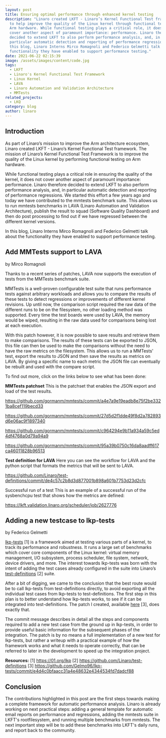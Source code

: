 ```yaml
---
layout: post
title: Ensuring optimal performance through enhanced kernel testing
description: "Linaro created LKFT - Linaro’s Kernel Functional Test framework -
  to help improve the quality of the Linux kernel through functional testing on
  Arm hardware. While functional testing plays a critical role, it does not
  cover another aspect of paramount importance: performance. Linaro therefore
  decided to extend LKFT to also perform performance analysis, and, in
  particular automatic detection and reporting of performance regressions. In
  this blog, Linaro Interns Mirco Romagnoli and Federico Gelmetti talk about the
  functionality they have enabled to support performance testing."
date: 2021-06-22 02:15:39
image: /assets/images/content/code.jpg
tags:
  - LKFT
  - Linaro's Kernel Functional Test Framework
  - Linux Kernel
  - LAVA
  - Linaro Automation and Validation Architecture
  - MMTests
related_projects:
  - LKQ
category: blog
author: linaro
---
```

## Introduction

As part of Linaro’s mission to improve the Arm architecture ecosystem, Linaro created LKFT - Linaro’s Kernel Functional Test framework. The mission of Linaro’s Kernel Functional Test Framework is to improve the quality of the Linux kernel by performing functional testing on Arm hardware. 

While functional testing plays a critical role in ensuring the quality of the kernel, it does not cover another aspect of paramount importance: performance. Linaro therefore decided to extend LKFT to also perform performance analysis, and, in particular automatic detection and reporting of performance regressions. We started this effort a few years ago and today we have contributed to the mmtests benchmark suite. This allows us to run mmtests benchmarks in LAVA (Linaro Automation and Validation Architecture), publish the result to squad (Software Quality Dashboard) and then do post processing to find out if we have regressed between the different kernel versions.

In this blog, Linaro Interns Mirco Romagnoli and Federico Gelmetti talk about the functionality they have enabled to support performance testing. 

## Add MMTests support to LAVA

by Mirco Romagnoli 

Thanks to a recent series of patches, LAVA now supports the execution of tests from the MMTests benchmark suite.

MMTests is a well-proven configurable test suite that runs performance tests against arbitrary workloads and allows you to compare the results of these tests to detect regressions or improvements of different kernel revisions. Up until now, the comparison script required the raw data of the different runs to be on the filesystem, no other loading method was supported. Every time the test boards were used by LAVA, the memory would be wiped, resulting in the raw data used for comparisons being lost at each execution. 

With this patch however, it is now possible to save results and retrieve them to make comparisons. The results of these tests can be exported to JSON, this file can then be used to make the comparisons without the need to have the raw metrics on the filesystem. This allows us to run a MMTests' test, export the results to JSON and then save the results as metrics on LAVA. By giving a specific name to each metric the JSON file can eventually be rebuilt and used with the compare script.

To find out more, click on the links below to see what has been done: 

**MMTests patchset**
This is the patchset that enables the JSON export and load of the test results.

<https://github.com/gormanm/mmtests/commit/a4e7a9e19eadb8e75f2be3321ba8cef119becd33>

<https://github.com/gormanm/mmtests/commit/27d5d2f1dde49f8d2a782893d6e06ac9f1897340>

<https://github.com/gormanm/mmtests/commit/c964294e9b11a934a59c5ed4df4768a0d79a94a9>

<https://github.com/gormanm/mmtests/commit/95a39b0750c16da8aadff617ca46011828b96513>

**[](https://github.com/gormanm/mmtests/commit/95a39b0750c16da8aadff617ca46011828b96513)Test definition for LAVA**
Here you can see the workflow for LAVA and the python script that formats the metrics that will be sent to LAVA.

<https://github.com/Linaro/test-definitions/commit/de4c57c2b8d3d877001b898a601b7753d23d2cfc>

[](https://github.com/Linaro/test-definitions/commit/de4c57c2b8d3d877001b898a601b7753d23d2cfc)Successful run of a test
This is an example of a successful run of the sysbenchcpu test that shows how the metrics are defined: 

<https://lkft.validation.linaro.org/scheduler/job/2627776>

## [](https://lkft.validation.linaro.org/scheduler/job/2627776)Adding a new testcase to lkp-tests

by Federico Gelmetti

[lkp-tests](https://01.org/lkp) \[1] is a framework aimed at testing various parts of a kernel, to track its performance and robustness.
It runs a large set of benchmarks which cover core components of the Linux kernel: virtual memory management, I/O subsystem, process scheduler, file system, network, device drivers, and more. The interest towards lkp-tests was born with the intent of adding the test cases already configured in the suite into Linaro’s [test-definitions](https://github.com/Linaro/test-definitions) \[2] suite.

After a bit of digging, we came to the conclusion that the best route would be to call lkp-tests from test-definitions directly, to avoid exporting all the individual test cases from lkp-tests to test-definitions.
The first step in this plan is to better understand how lkp-tests works, to see if it can be integrated into test-definitions. The patch I created, available [here](https://github.com/Gelmo96/lkp-tests/commit/e4d4c0bfaacc31a4e48632e4344534fd7dadcf88) \[3], does exactly that.

The commit message describes in detail all the steps and components required to add a new test case from the ground up in lkp-tests, in order to provide useful basic information for the subsequent phases of the integration.
The patch is by no means a full implementation of a new test for lkp-tests, but rather a writeup with a practical example of how the framework works and what it needs to operate correctly, that can be referred to later in the development to speed up the integration project.

**Resources:**
\[1] <https://01.org/lkp>
\[2] <https://github.com/Linaro/test-definitions>
\[3] <https://github.com/Gelmo96/lkp-tests/commit/e4d4c0bfaacc31a4e48632e4344534fd7dadcf88>

## Conclusion

The contributions highlighted in this post are the first steps towards making a complete framework for automatic performance analysis. Linaro is already working on next practical steps: adding a general template for automatic email reports on performance and regressions, adding the mmtests suite in LKFT's rootfilesystem, and running multiple benchmarks from mmtests. The next important step will be to add these benchmarks into LKFT's daily runs, and report back to the community.